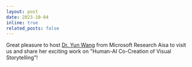 ```yaml
---
layout: post
date: 2023-10-04 
inline: true
related_posts: false
---
```


Great pleasure to host [Dr. Yun Wang](https://www.microsoft.com/en-us/research/people/wangyun/) from Microsoft Research Aisa to visit us and share her exciting work on "Human-AI Co-Creation of Visual Storytelling"!
